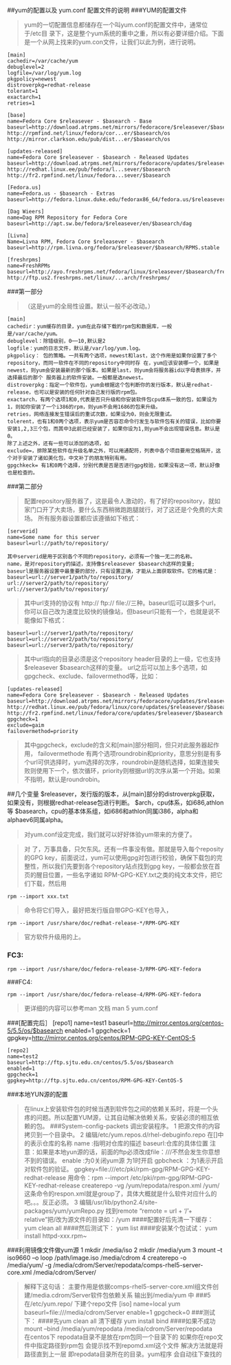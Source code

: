 ##yum的配置以及 yum.conf 配置文件的说明
###YUM的配置文件
>yum的一切配置信息都储存在一个叫yum.conf的配置文件中，通常位于/etc目 录下，这是整个yum系统的重中之重，所以有必要详细介绍。下面是一个从网上找来的yum.con文件，让我们以此为例，进行说明。

    [main]
    cachedir=/var/cache/yum
    debuglevel=2
    logfile=/var/log/yum.log
    pkgpolicy=newest
    distroverpkg=redhat-release
    tolerant=1
    exactarch=1
    retries=1

    [base]
    name=Fedora Core $releasever - $basearch - Base
    baseurl=http://download.atrpms.net/mirrors/fedoracore/$releasever/$basearch/os
    http://rpmfind.net/linux/fedora/cor...er/$basearch/os
    http://mirror.clarkson.edu/pub/dist...er/$basearch/os

    [updates-released]
    name=Fedora Core $releasever - $basearch - Released Updates
    baseurl=http://download.atrpms.net/mirrors/fedoracore/updates/$releasever/$basearch
    http://redhat.linux.ee/pub/fedora/l...sever/$basearch
    http://fr2.rpmfind.net/linux/fedora...sever/$basearch

    [Fedora.us]
    name=Fedora.us - $basearch - Extras
    baseurl=http://fedora.linux.duke.edu/fedorax86_64/fedora.us/$releasever/$basearch/RPMS.stable

    [Dag Wieers]
    name=Dag RPM Repository for Fedora Core
    baseurl=http://apt.sw.be/fedora/$releasever/en/$basearch/dag

    [Livna]
    Name=Livna RPM, Fedora Core $releasever - $basearch
    baseurl=http://rpm.livna.org/fedora/$releasever/$basearch/RPMS.stable

    [freshrpms]
    name=FreshRPMs
    baseurl=http://ayo.freshrpms.net/fedora/linux/$releasever/$basearch/freshrpms/
    http://ftp.us2.freshrpms.net/linux/...arch/freshrpms/


###第一部分
>（这是yum的全局性设置。默认一般不必改动。）

    [main]
    cachedir：yum缓存的目录，yum在此存储下载的rpm包和数据库，一般是/var/cache/yum。
    debuglevel：除错级别，0──10,默认是2
    logfile：yum的日志文件，默认是/var/log/yum.log。
    pkgpolicy： 包的策略。一共有两个选项，newest和last，这个作用是如果你设置了多个repository，而同一软件在不同的repository中同时存 在，yum应该安装哪一个，如果是newest，则yum会安装最新的那个版本。如果是last，则yum会将服务器id以字母表排序，并选择最后的那个 服务器上的软件安装。一般都是选newest。
    distroverpkg：指定一个软件包，yum会根据这个包判断你的发行版本，默认是redhat-release，也可以是安装的任何针对自己发行版的rpm包。
    exactarch，有两个选项1和0,代表是否只升级和你安装软件包cpu体系一致的包，如果设为1，则如你安装了一个i386的rpm，则yum不会用1686的包来升级。
    retries，网络连接发生错误后的重试次数，如果设为0，则会无限重试。
    tolerent，也有1和0两个选项，表示yum是否容忍命令行发生与软件包有关的错误，比如你要安装1,2,3三个包，而其中3此前已经安装了，如果你设为1,则yum不会出现错误信息。默认是0。
    除了上述之外，还有一些可以添加的选项，如
    exclude=，排除某些软件在升级名单之外，可以用通配符，列表中各个项目要用空格隔开，这个对于安装了诸如美化包，中文补丁的朋友特别有用。
    gpgchkeck= 有1和0两个选择，分别代表是否是否进行gpg校验，如果没有这一项，默认好像也是检查的。

###第二部分
>配置repository服务器了，这是最令人激动的，有了好的repository，就如家门口开了大卖场，要什么东西稍微跑跑腿就行，对了这还是个免费的大卖场。
>所有服务器设置都应该遵循如下格式：

    [serverid]
    name=Some name for this server
    baseurl=url://path/to/repository/

    其中serverid是用于区别各个不同的repository，必须有一个独一无二的名称。
    name，是对repository的描述，支持像$releasever $basearch这样的变量;
    baseurl是服务器设置中最重要的部分，只有设置正确，才能从上面获取软件。它的格式是：
    baseurl=url://server1/path/to/repository/
    url://server2/path/to/repository/
    url://server3/path/to/repository/
>其中url支持的协议有 http:// ftp:// file://三种。baseurl后可以跟多个url，你可以自己改为速度比较快的镜像站，但baseurl只能有一个，也就是说不能像如下格式：

    baseurl=url://server1/path/to/repository/
    baseurl=url://server2/path/to/repository/
    baseurl=url://server3/path/to/repository/
>其中url指向的目录必须是这个repository header目录的上一级，它也支持$releasever $basearch这样的变量。
url之后可以加上多个选项，如gpgcheck、exclude、failovermethod等，比如：

    [updates-released]
    name=Fedora Core $releasever - $basearch - Released Updates
    baseurl=http://download.atrpms.net/mirrors/fedoracore/updates/$releasever/$basearch
    http://redhat.linux.ee/pub/fedora/linux/core/updates/$releasever/$basearch
    http://fr2.rpmfind.net/linux/fedora/core/updates/$releasever/$basearch
    gpgcheck=1
    exclude=gaim
    failovermethod=priority

>其中gpgcheck，exclude的含义和[main]部分相同，但只对此服务器起作用，
failovermethode 有两个选项roundrobin和priority，意思分别是有多个url可供选择时，yum选择的次序，roundrobin是随机选择，如果连接失 败则使用下一个，依次循环，priority则根据url的次序从第一个开始。如果不指明，默认是roundrobin。

##几个变量
    $releasever，发行版的版本，从[main]部分的distroverpkg获取，如果没有，则根据redhat-release包进行判断。
    $arch，cpu体系，如i686,athlon等
    $basearch，cpu的基本体系组，如i686和athlon同属i386，alpha和alphaev6同属alpha。
>对yum.conf设定完成，我们就可以好好体验yum带来的方便了。

>对 了，万事具备，只欠东风。还有一件事没有做。那就是导入每个reposity的GPG key，前面说过，yum可以使用gpg对包进行校验，确保下载包的完整性，所以我们先要到各个repository站点找到gpg key，一般都会放在首页的醒目位置，一些名字诸如 RPM-GPG-KEY.txt之类的纯文本文件，把它们下载，然后用

    rpm --import xxx.txt

>命令将它们导入，最好把发行版自带GPG-KEY也导入，

    rpm --import /usr/share/doc/redhat-release-*/RPM-GPG-KEY

>官方软件升级用的上。

### FC3:

    rpm --import /usr/share/doc/fedora-release-3/RPM-GPG-KEY-fedora
###FC4:

    rpm --import /usr/share/doc/fedora-release-4/RPM-GPG-KEY-fedora

>更详细的内容可以参考man 文档
    man 5 yum.conf

###[配置完后］
    [repo1]
    name=test1
    baseurl=http://mirror.centos.org/centos-5/5.5/os/$basearch
    enabled=1
    gpgcheck=1
    gpgkey=http://mirror.centos.org/centos/RPM-GPG-KEY-CentOS-5

    [repo2]
    name=test2
    baseurl=http://ftp.sjtu.edu.cn/centos/5.5/os/$basearch
    enabled=1
    gpgcheck=1
    gpgkey=http://ftp.sjtu.edu.cn/centos/RPM-GPG-KEY-CentOS-5

###本地YUN源的配置
>在linux上安装软件包的时候当遇到软件包之间的依赖关系时，将是一个头疼的问题。所以配置YUM源，让其自动解决依赖关系，安装必须的相互依赖的包。
###System-config-packets 调出安装程序。
    1 把源文件的内容拷贝到一个目录中。
    2 编辑/etc/yum.repos.d/rhel-debuginfo.repo
     在[]中的表示仓库的名称
     name :指明对仓库的描述
     baseurl:仓库的具体位置
    注意：如果是本地yun源的话，前面的ftp必须改成file：///不然会发生你意想不到的错误。
    enable :为0关闭yum源 为1时开启
    gpbcheck ：为1表示开启对软件包的验证。
    gpgkey=file:///etc/pki/rpm-gpg/RPM-GPG-KEY-redhat-release
    用命令：rpm --import /etc/pki/rpm-gpg/RPM-GPG-KEY-redhat-release
    createrepo -vg /yum/repodata/respon.xml /yum/
>这条命令的respon.xml就是group了，具体大概就是什么软件对应什么的吧。。。反正必须。
>3 编辑/usr/lib/python2.4/site-packages/yum/yumRepo.py 找到remote “remote = url + ‘/’+ relative”把/改为源文件的目录如：/yum
####配置好后先清一下缓存：
    yum clean all
####然后测试下：
      yum list
####安装某个包试试：
    yum install httpd-xxx.rpm~        


###利用镜像文件做yum源
    1 mkdir /media/iso
    2 mkdir /media/yum
    3 mount –t iso9660 –o loop /path/image.iso /media/cdrom
    4 createrepo -o /media/yum/ -g /media/cdrom/Server/repodata/comps-rhel5-server-core.xml /media/cdrom/Server/
>解释下这句话： 主要作用是依据comps-rhel5-server-core.xml组文件创建/media.cdrom/Server软件包依赖关系 输出到/media/yum 中
###5  在/etc/yum.repo/ 下建个repo文件
    [iso]
    name=local yum
    baseurl=file:///media/cdrom/Server
    enable=1
    gpgcheck=0
###测试下：
####先yum clean all 清下缓存
    yum install bind
####如果不成功
    mount –bind /media/yum/repodata /media/cdrom/Server/repodata                                    
>在centos下 repodata目录不是放在rpm包同一个目录下的 如果你在repo文件中指定路径到rpm包 会提示找不到repomd.xml这个文件 解决方法就是将路径直到上一层 即repodata目录所在的目录。yum程序 会自动往下查找的
